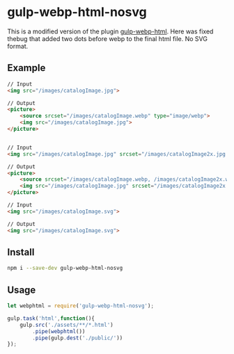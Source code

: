 # gulp-webp-html-nosvg

This is a modified version of the plugin [gulp-webp-html](https://www.npmjs.com/package/gulp-webp-html). Here was fixed thebug that added two dots before webp to the final html file. No SVG format.

## Example
```html
// Input
<img src="/images/catalogImage.jpg">

// Output
<picture>
    <source srcset="/images/catalogImage.webp" type="image/webp">
    <img src="/images/catalogImage.jpg">
</picture>


// Input
<img src="/images/catalogImage.jpg" srcset="/images/catalogImage2x.jpg 2x">

// Output
<picture>
    <source srcset="/images/catalogImage.webp, /images/catalogImage2x.webp 2x" type="image/webp">
    <img src="/images/catalogImage.jpg" srcset="/images/catalogImage2x.jpg 2x">
</picture>

// Input
<img src="/images/catalogImage.svg">

// Output
<img src="/images/catalogImage.svg">
```


## Install
```bash
npm i --save-dev gulp-webp-html-nosvg
```
## Usage
```javascript
let webphtml = require('gulp-webp-html-nosvg');

gulp.task('html',function(){
    gulp.src('./assets/**/*.html')
        .pipe(webphtml())
        .pipe(gulp.dest('./public/'))
});
```
